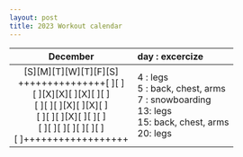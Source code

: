 ```yaml
---
layout: post
title: 2023 Workout calendar
---
```


|December|day : excercize|
|:--:|:--|
|[S][M][T][W][T][F][S]<br>+++++++++++++++[ ][ ]<br>[ ][X][X][ ][X][ ][ ]<br>[ ][ ][ ][X][ ][X][ ]<br>[ ][ ][ ][X][ ][ ][ ]<br>[ ][ ][ ][ ][ ][ ][ ]<br>[ ]++++++++++++++++++|4 : legs<br>5 : back, chest, arms<br>7 : snowboarding<br>13: legs<br>15: back, chest, arms<br>20: legs|